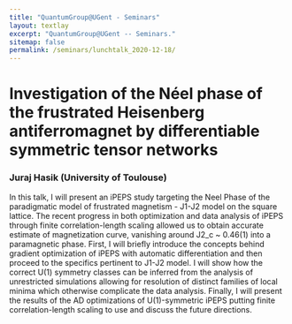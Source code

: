 ```yaml
---
title: "QuantumGroup@UGent - Seminars"
layout: textlay
excerpt: "QuantumGroup@UGent -- Seminars."
sitemap: false
permalink: /seminars/lunchtalk_2020-12-18/
---
```


# Investigation of the Néel phase of the frustrated Heisenberg antiferromagnet by differentiable symmetric tensor networks
### Juraj Hasik (University of Toulouse)
In this talk, I will present an iPEPS study targeting the Neel Phase of the paradigmatic model of frustrated magnetism - J1-J2 model on the square lattice. The recent progress in both optimization and data analysis of iPEPS through finite correlation-length scaling allowed us to obtain accurate estimate of magnetization curve, vanishing around J2_c ~ 0.46(1) into a paramagnetic phase. First, I will briefly introduce the concepts behind gradient optimization of iPEPS with automatic differentiation and then proceed to the specifics pertinent to J1-J2 model. I will show how the correct U(1) symmetry classes can be inferred from the analysis of unrestricted simulations allowing for resolution of distinct families of local minima which otherwise complicate the data analysis. Finally, I will present the results of the AD optimizations of U(1)-symmetric iPEPS putting finite correlation-length scaling to use and discuss the future directions. 

